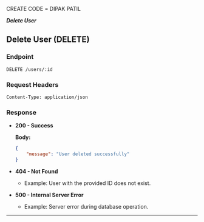CREATE CODE = DIPAK PATIL 
  

   *****Delete User*****




## Delete User (DELETE)

### Endpoint
```
DELETE /users/:id
```

### Request Headers
```
Content-Type: application/json
```

### Response

- **200 - Success**

  **Body:**
  ```json
  {
      "message": "User deleted successfully"
  }
  ```

- **404 - Not Found**
  - Example: User with the provided ID does not exist.

- **500 - Internal Server Error**
  - Example: Server error during database operation.

---

